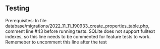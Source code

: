 
## Testing

Prerequisites:
In file database/migrations/2022_11_11_190933_create_properties_table.php, comment line #43 before running tests.
SQLite does not support fulltext indexes, so this line needs to be commented for feature tests to work.
Rememeber to uncomment this line after the test
